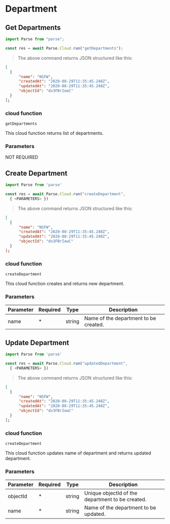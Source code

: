# Department

## Get Departments

```javascript
import Parse from "parse";

const res = await Parse.Cloud.run("getDepartments");
```

> The above command returns JSON structured like this:

```json
[
  {
      "name": "NSFW",
      "createdAt": "2020-08-29T11:35:45.248Z",
      "updatedAt": "2020-08-29T11:35:45.248Z",
      "objectId": "dx3FBrIewC"
  }
];

```

### cloud function

`getDepartments`

This cloud function returns list of departments.

### Parameters

NOT REQUIRED

## Create Department

```javascript
import Parse from 'parse'

const res = await Parse.Cloud.run("createDepartment",
  { <PARAMETERS> })
```

> The above command returns JSON structured like this:

```json
[
  {
      "name": "NSFW",
      "createdAt": "2020-08-29T11:35:45.248Z",
      "updatedAt": "2020-08-29T11:35:45.248Z",
      "objectId": "dx3FBrIewC"
  }
];

```

### cloud function

`createDepartment`

This cloud function creates and returns new department.

### Parameters

| Parameter | Required | Type   | Description                           |
| --------- | -------- | ------ | ------------------------------------- |
| name      | \*       | string | Name of the department to be created. |

## Update Department

```javascript
import Parse from 'parse'

const res = await Parse.Cloud.run("updatedDepartment",
  { <PARAMETERS> })
```

> The above command returns JSON structured like this:

```json
[
  {
      "name": "NSFW",
      "createdAt": "2020-08-29T11:35:45.248Z",
      "updatedAt": "2020-08-29T11:35:45.248Z",
      "objectId": "dx3FBrIewC"
  }
];

```

### cloud function

`createDepartment`

This cloud function updates name of department and returns updated department.

### Parameters

| Parameter | Required | Type   | Description                                      |
| --------- | -------- | ------ | ------------------------------------------------ |
| objectId  | \*       | string | Unique objectId of the department to be created. |
| name      | \*       | string | Name of the department to be updated.            |
